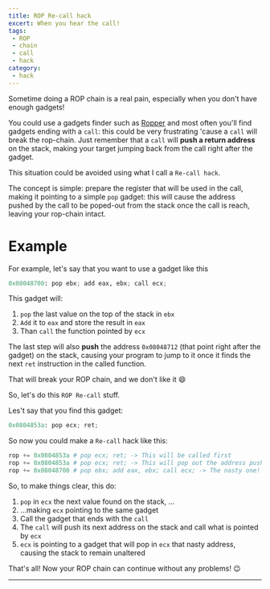 ```yaml
---
title: ROP Re-call hack
excert: When you hear the call!
tags:
 - ROP
 - chain
 - call
 - hack
category:
 - hack
---
```


Sometime doing a ROP chain is a real pain, especially when you don't have enough gadgets! 

You could use a gadgets finder such as [Ropper][1] and most often you'll find gadgets ending with a ```call```: this could be very frustrating 'cause a ```call``` will break the rop-chain. Just remember that a ```call``` will __push a return address__ on the stack, making your target jumping back from the call right after the gadget.

This situation could be avoided using what I call a ```Re-call hack```.

The concept is simple: prepare the register that will be used in the call, making it pointing to a simple ```pop``` gadget: this will cause the address pushed by the call to be poped-out from the stack once the call is reach, leaving your rop-chain intact.

# Example
For example, let's say that you want to use a gadget like this

```python
0x08048700: pop ebx; add eax, ebx; call ecx;
```

This gadget will:
1. ```pop``` the last value on the top of the stack in ```ebx```
2. ```Add``` it to ```eax``` and store the result in ```eax```
3. Than ```call``` the function pointed by ```ecx```

The last step will also __push__ the address ```0x08048712``` (that point right after the gadget) on the stack, causing your program to jump to it once it finds the next ```ret``` instruction in the called function.

That will break your ROP chain, and we don't like it :smile:

So, let's do this ```ROP Re-call``` stuff.

Les't say that you find this gadget:

```python
0x0804853a: pop ecx; ret;
```

So now you could make a ```Re-call``` hack like this:

```python
rop += 0x0804853a # pop ecx; ret; -> This will be called first
rop += 0x0804853a # pop ecx; ret; -> This will pop out the address pushed by the call
rop += 0x08048700 # pop ebx; add eax, ebx; call ecx; -> The nasty one!
```

So, to make things clear, this do:
1. ```pop``` in ```ecx``` the next value found on the stack, ...
2. ...making ```ecx``` pointing to the same gadget
3. Call the gadget that ends with the ```call```
4. The ```call``` will push its next address on the stack and call what is pointed by ```ecx```
5. ```ecx``` is pointing to a gadget that will pop in ```ecx``` that nasty address, causing the stack to remain unaltered

That's all! Now your ROP chain can continue without any problems! :wink:

---
[1]: https://github.com/sashs/Ropper
